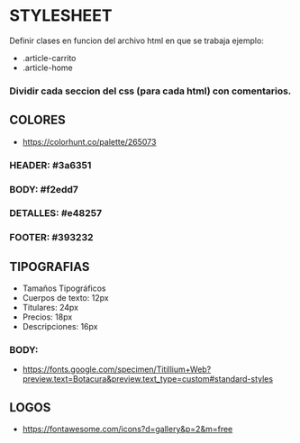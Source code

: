 # STYLESHEET

Definir clases en funcion del archivo html en que se trabaja
ejemplo:

- .article-carrito
- .article-home

### Dividir cada seccion del css (para cada html) con comentarios.

## COLORES

- https://colorhunt.co/palette/265073

### HEADER: #3a6351

### BODY: #f2edd7

### DETALLES: #e48257

### FOOTER: #393232


## TIPOGRAFIAS

- Tamaños Tipográficos
- Cuerpos de texto: 12px
- Titulares: 24px
- Precios: 18px
- Descripciones: 16px

### BODY: 

- https://fonts.google.com/specimen/Titillium+Web?preview.text=Botacura&preview.text_type=custom#standard-styles

## LOGOS

- https://fontawesome.com/icons?d=gallery&p=2&m=free

